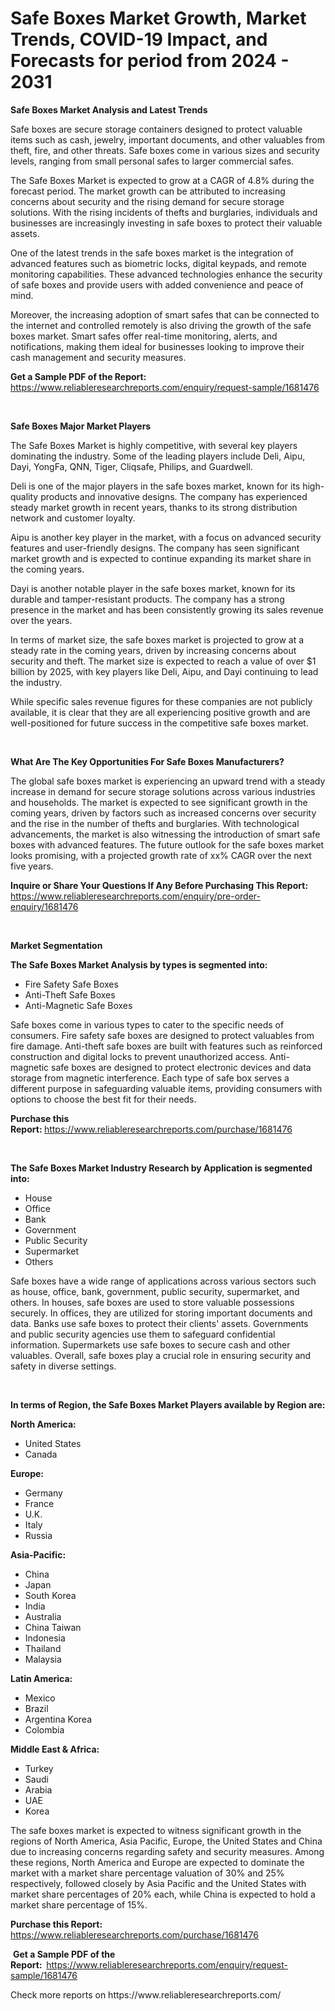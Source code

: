 <p><h1>Safe Boxes Market Growth, Market Trends, COVID-19 Impact, and Forecasts for period from 2024 - 2031</h1></p><p><strong>Safe Boxes Market Analysis and Latest Trends</strong></p>
<p><p>Safe boxes are secure storage containers designed to protect valuable items such as cash, jewelry, important documents, and other valuables from theft, fire, and other threats. Safe boxes come in various sizes and security levels, ranging from small personal safes to larger commercial safes.</p><p>The Safe Boxes Market is expected to grow at a CAGR of 4.8% during the forecast period. The market growth can be attributed to increasing concerns about security and the rising demand for secure storage solutions. With the rising incidents of thefts and burglaries, individuals and businesses are increasingly investing in safe boxes to protect their valuable assets.</p><p>One of the latest trends in the safe boxes market is the integration of advanced features such as biometric locks, digital keypads, and remote monitoring capabilities. These advanced technologies enhance the security of safe boxes and provide users with added convenience and peace of mind.</p><p>Moreover, the increasing adoption of smart safes that can be connected to the internet and controlled remotely is also driving the growth of the safe boxes market. Smart safes offer real-time monitoring, alerts, and notifications, making them ideal for businesses looking to improve their cash management and security measures.</p></p>
<p><strong>Get a Sample PDF of the Report:&nbsp;</strong> <a href="https://www.reliableresearchreports.com/enquiry/request-sample/1681476">https://www.reliableresearchreports.com/enquiry/request-sample/1681476</a></p>
<p>&nbsp;</p>
<p><strong>Safe Boxes Major Market Players</strong></p>
<p><p>The Safe Boxes Market is highly competitive, with several key players dominating the industry. Some of the leading players include Deli, Aipu, Dayi, YongFa, QNN, Tiger, Cliqsafe, Philips, and Guardwell. </p><p>Deli is one of the major players in the safe boxes market, known for its high-quality products and innovative designs. The company has experienced steady market growth in recent years, thanks to its strong distribution network and customer loyalty. </p><p>Aipu is another key player in the market, with a focus on advanced security features and user-friendly designs. The company has seen significant market growth and is expected to continue expanding its market share in the coming years. </p><p>Dayi is another notable player in the safe boxes market, known for its durable and tamper-resistant products. The company has a strong presence in the market and has been consistently growing its sales revenue over the years. </p><p>In terms of market size, the safe boxes market is projected to grow at a steady rate in the coming years, driven by increasing concerns about security and theft. The market size is expected to reach a value of over $1 billion by 2025, with key players like Deli, Aipu, and Dayi continuing to lead the industry.</p><p>While specific sales revenue figures for these companies are not publicly available, it is clear that they are all experiencing positive growth and are well-positioned for future success in the competitive safe boxes market.</p></p>
<p>&nbsp;</p>
<p><strong>What Are The Key Opportunities For Safe Boxes Manufacturers?</strong></p>
<p><p>The global safe boxes market is experiencing an upward trend with a steady increase in demand for secure storage solutions across various industries and households. The market is expected to see significant growth in the coming years, driven by factors such as increased concerns over security and the rise in the number of thefts and burglaries. With technological advancements, the market is also witnessing the introduction of smart safe boxes with advanced features. The future outlook for the safe boxes market looks promising, with a projected growth rate of xx% CAGR over the next five years.</p></p>
<p><strong>Inquire or Share Your Questions If Any Before Purchasing This Report:</strong> <a href="https://www.reliableresearchreports.com/enquiry/pre-order-enquiry/1681476">https://www.reliableresearchreports.com/enquiry/pre-order-enquiry/1681476</a></p>
<p>&nbsp;</p>
<p><strong>Market Segmentation</strong></p>
<p><strong>The Safe Boxes Market Analysis by types is segmented into:</strong></p>
<p><ul><li>Fire Safety Safe Boxes</li><li>Anti-Theft Safe Boxes</li><li>Anti-Magnetic Safe Boxes</li></ul></p>
<p><p>Safe boxes come in various types to cater to the specific needs of consumers. Fire safety safe boxes are designed to protect valuables from fire damage. Anti-theft safe boxes are built with features such as reinforced construction and digital locks to prevent unauthorized access. Anti-magnetic safe boxes are designed to protect electronic devices and data storage from magnetic interference. Each type of safe box serves a different purpose in safeguarding valuable items, providing consumers with options to choose the best fit for their needs.</p></p>
<p><strong>Purchase this Report:&nbsp;</strong><a href="https://www.reliableresearchreports.com/purchase/1681476">https://www.reliableresearchreports.com/purchase/1681476</a></p>
<p>&nbsp;</p>
<p><strong>The Safe Boxes Market Industry Research by Application is segmented into:</strong></p>
<p><ul><li>House</li><li>Office</li><li>Bank</li><li>Government</li><li>Public Security</li><li>Supermarket</li><li>Others</li></ul></p>
<p><p>Safe boxes have a wide range of applications across various sectors such as house, office, bank, government, public security, supermarket, and others. In houses, safe boxes are used to store valuable possessions securely. In offices, they are utilized for storing important documents and data. Banks use safe boxes to protect their clients' assets. Governments and public security agencies use them to safeguard confidential information. Supermarkets use safe boxes to secure cash and other valuables. Overall, safe boxes play a crucial role in ensuring security and safety in diverse settings.</p></p>
<p>&nbsp;</p>
<p><strong>In terms of Region, the Safe Boxes Market Players available by Region are:</strong></p>
<p>
    <p> <strong> North America: </strong>
        <ul>
            <li>United States</li>
            <li>Canada</li>
        </ul>
        </p> 
    <p> <strong> Europe: </strong>
        <ul>
            <li>Germany</li>
            <li>France</li>
            <li>U.K.</li>
            <li>Italy</li>
            <li>Russia</li>
        </ul>
        </p> 
    <p> <strong> Asia-Pacific: </strong>
        <ul>
            <li>China</li>
            <li>Japan</li>
            <li>South Korea</li>
            <li>India</li>
            <li>Australia</li>
            <li>China Taiwan</li>
            <li>Indonesia</li>
            <li>Thailand</li>
            <li>Malaysia</li>
        </ul>
        </p> 
    <p> <strong> Latin America: </strong>
        <ul>
            <li>Mexico</li>
            <li>Brazil</li>
            <li>Argentina Korea</li>
            <li>Colombia</li>
        </ul>
        </p> 
    <p> <strong> Middle East & Africa: </strong>
        <ul>
            <li>Turkey</li>
            <li>Saudi</li>
            <li>Arabia</li>
            <li>UAE</li>
            <li>Korea</li>
        </ul>
    </p>
    </p>
<p><p>The safe boxes market is expected to witness significant growth in the regions of North America, Asia Pacific, Europe, the United States and China due to increasing concerns regarding safety and security measures. Among these regions, North America and Europe are expected to dominate the market with a market share percentage valuation of 30% and 25% respectively, followed closely by Asia Pacific and the United States with market share percentages of 20% each, while China is expected to hold a market share percentage of 15%.</p></p>
<p><strong>Purchase this Report: </strong><a href="https://www.reliableresearchreports.com/purchase/1681476">https://www.reliableresearchreports.com/purchase/1681476</a></p>
<p>&nbsp;<strong>Get a Sample PDF of the Report:&nbsp;&nbsp;</strong><a href="https://www.reliableresearchreports.com/enquiry/request-sample/1681476">https://www.reliableresearchreports.com/enquiry/request-sample/1681476</a></p>
<p><strong></strong></p>
<p>Check more reports on https://www.reliableresearchreports.com/</p>